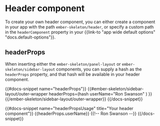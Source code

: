 # Header component

To create your own header component, you can either create a component in your app with the path `ember-skeleton/header`, or specify a custom path in the `headerComponent` property in your {{link-to "app wide default options" "docs.default-options"}}.

## headerProps

When inserting either the `ember-skeleton/panel-layout` or `ember-skeleton/sidebar-layout` components, you can supply a hash as the `headerProps` property, and that hash will be available in your header component.

{{#docs-snippet name="headerProps"}}
  {{#ember-skeleton/sidebar-layout/outer-wrapper 
      headerProps=(hash 
        userName="Ron Swanson"
      )
    }}
  {{/ember-skeleton/sidebar-layout/outer-wrapper}}
{{/docs-snippet}}

{{#docs-snippet name="headerPropsUsage" title="Your header component"}}
  {{headerProps.userName}}  {{!-- Ron Swanson --}}
{{/docs-snippet}}